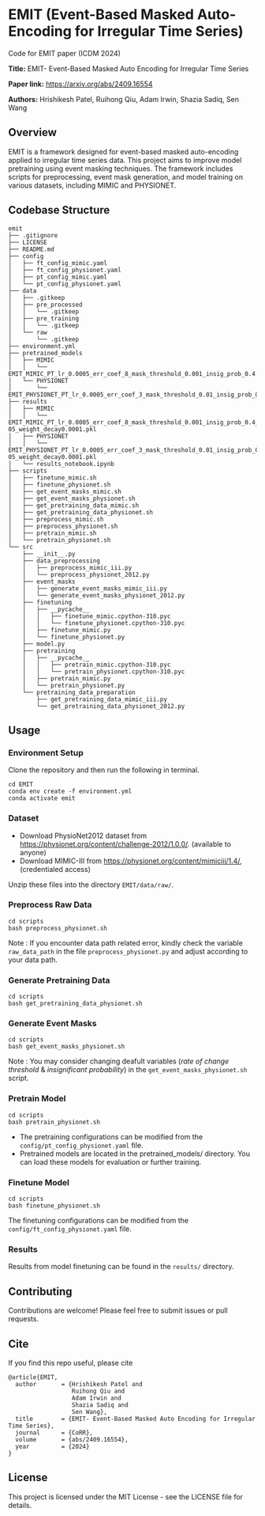 # EMIT (Event-Based Masked Auto-Encoding for Irregular Time Series)

Code for EMIT paper (ICDM 2024)

**Title:** EMIT- Event-Based Masked Auto Encoding for Irregular Time Series

**Paper link:** https://arxiv.org/abs/2409.16554

**Authors:** Hrishikesh Patel, Ruihong Qiu, Adam Irwin, Shazia Sadiq, Sen Wang


## Overview
EMIT is a framework designed for event-based masked auto-encoding applied to irregular time series data. This project aims to improve model pretraining using event masking techniques. The framework includes scripts for preprocessing, event mask generation, and model training on various datasets, including MIMIC and PHYSIONET.

## Codebase Structure
```
emit
├── .gitignore
├── LICENSE
├── README.md
├── config
│   ├── ft_config_mimic.yaml
│   ├── ft_config_physionet.yaml
│   ├── pt_config_mimic.yaml
│   └── pt_config_physionet.yaml
├── data
│   ├── .gitkeep
│   ├── pre_processed
│   │   └── .gitkeep
│   ├── pre_training
│   │   └── .gitkeep
│   └── raw
│       └── .gitkeep
├── environment.yml
├── pretrained_models
│   ├── MIMIC
│   │   └── EMIT_MIMIC_PT_lr_0.0005_err_coef_8_mask_threshold_0.001_insig_prob_0.4.h5
│   └── PHYSIONET
│       └── EMIT_PHYSIONET_PT_lr_0.0005_err_coef_3_mask_threshold_0.01_insig_prob_0.7.h5
├── results
│   ├── MIMIC
│   │   └── EMIT_MIMIC_PT_lr_0.0005_err_coef_8_mask_threshold_0.001_insig_prob_0.4_FT_batchsize32_dropout0.4_lr5e-05_weight_decay0.0001.pkl
│   ├── PHYSIONET
│   │   └── EMIT_PHYSIONET_PT_lr_0.0005_err_coef_3_mask_threshold_0.01_insig_prob_0.7_FT_batchsize32_dropout0.4_lr5e-05_weight_decay0.0001.pkl
│   └── results_notebook.ipynb
├── scripts
│   ├── finetune_mimic.sh
│   ├── finetune_physionet.sh
│   ├── get_event_masks_mimic.sh
│   ├── get_event_masks_physionet.sh
│   ├── get_pretraining_data_mimic.sh
│   ├── get_pretraining_data_physionet.sh
│   ├── preprocess_mimic.sh
│   ├── preprocess_physionet.sh
│   ├── pretrain_mimic.sh
│   └── pretrain_physionet.sh
└── src
    ├── __init__.py
    ├── data_preprocessing
    │   ├── preprocess_mimic_iii.py
    │   └── preprocess_physionet_2012.py
    ├── event_masks
    │   ├── generate_event_masks_mimic_iii.py
    │   └── generate_event_masks_physionet_2012.py
    ├── finetuning
    │   ├── __pycache__
    │   │   ├── finetune_mimic.cpython-310.pyc
    │   │   └── finetune_physionet.cpython-310.pyc
    │   ├── finetune_mimic.py
    │   └── finetune_physionet.py
    ├── model.py
    ├── pretraining
    │   ├── __pycache__
    │   │   ├── pretrain_mimic.cpython-310.pyc
    │   │   └── pretrain_physionet.cpython-310.pyc
    │   ├── pretrain_mimic.py
    │   └── pretrain_physionet.py
    └── pretraining_data_preparation
        ├── get_pretraining_data_mimic_iii.py
        └── get_pretraining_data_physionet_2012.py

```

## Usage

### Environment Setup
Clone the repository and then run the following in terminal.
```
cd EMIT
conda env create -f environment.yml
conda activate emit
```

### Dataset
* Download PhysioNet2012 dataset from https://physionet.org/content/challenge-2012/1.0.0/. (available to anyone)
* Download MIMIC-III from https://physionet.org/content/mimiciii/1.4/, (credentialed access)

Unzip these files into the directory ```EMIT/data/raw/```. 

### Preprocess Raw Data

```
cd scripts
bash preprocess_physionet.sh
```
Note : If you encounter data path related error, kindly check the variable `raw_data_path` in the file `preprocess_physionet.py` and adjust according to your data path.

### Generate Pretraining Data
```
cd scripts
bash get_pretraining_data_physionet.sh
```
### Generate Event Masks 
```
cd scripts
bash get_event_masks_physionet.sh
```
Note : You may consider changing deafult variables (<i>rate of change threshold</i> & <i>insignificant probability</i>) in the `get_event_masks_physionet.sh` script.

### Pretrain Model
```
cd scripts
bash pretrain_physionet.sh
```
* The pretraining configurations can be modified from the `config/pt_config_physionet.yaml` file. 
* Pretrained models are located in the pretrained_models/ directory. You can load these models for evaluation or further training.

### Finetune Model
```
cd scripts
bash finetune_physionet.sh
```
The finetuning configurations can be modified from the `config/ft_config_physionet.yaml` file.


### Results
Results from model finetuning can be found in the `results/` directory.

## Contributing
Contributions are welcome! Please feel free to submit issues or pull requests.

## Cite
If you find this repo useful, please cite

```
@article{EMIT,
  author       = {Hrishikesh Patel and
                  Ruihong Qiu and
                  Adam Irwin and
                  Shazia Sadiq and
                  Sen Wang},
  title        = {EMIT- Event-Based Masked Auto Encoding for Irregular Time Series},
  journal      = {CoRR},
  volume       = {abs/2409.16554},
  year         = {2024}
}
```

## License
This project is licensed under the MIT License - see the LICENSE file for details.






